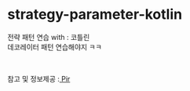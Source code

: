 # strategy-parameter-kotlin
전략 패턴 연습 with : 코틀린 
<br> 
데코레이터 패턴 연습해야지 ㅋㅋ

<br> 

참고 및 정보제공 :<a href = "https://github.com/hgs-study"> Pir </a><br>
